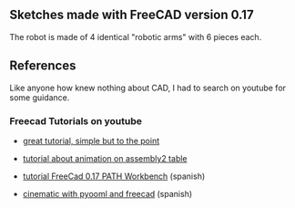 ## Sketches made with FreeCAD version 0.17

The robot is made of 4 identical "robotic arms" with 6 pieces each.

## References

Like anyone how knew nothing about CAD, I had to search on youtube for some guidance.  

### Freecad Tutorials on youtube 

- [great tutorial, simple but to the point](https://www.youtube.com/watch?v=JhPxrHwLFuc)

- [tutorial about animation on assembly2 table](https://www.youtube.com/watch?v=Bg0OML-YNbQ)

- [tutorial FreeCad 0.17 PATH Workbench](https://www.youtube.com/watch?v=558lr67m91E) (spanish)

- [cinematic with pyooml and freecad](https://www.youtube.com/watch?v=2kPvyDbLMts) (spanish)